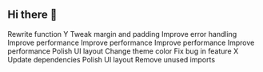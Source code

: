## Hi there 👋

<!--
**PrometheanRevival/PrometheanRevival** is a ✨ _special_ ✨ repository because its `README.md` (this file) appears on your GitHub profile.

Here are some ideas to get you started:

- 🔭 I’m currently working on ...
- 🌱 I’m currently learning ...
- 👯 I’m looking to collaborate on ...
- 🤔 I’m looking for help with ...
- 💬 Ask me about ...
- 📫 How to reach me: ...
- 😄 Pronouns: ...
- ⚡ Fun fact: ...
-->
Rewrite function Y
Tweak margin and padding
Improve error handling
Improve performance
Improve performance
Improve performance
Improve performance
Polish UI layout
Change theme color
Fix bug in feature X
Update dependencies
Polish UI layout
Remove unused imports
